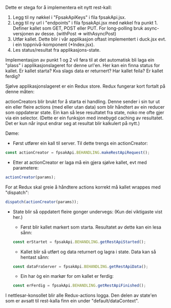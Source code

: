 Dette er stega for å implementera eit nytt rest-kall:

1. Legg til ny nøkkel i "FpsakApiKeys" i fila fpsakApi.jsx.
2. Legg til ny url i "endpoints" i fila fpsakApi.jsx med nøkkel fra punkt 1. Definer kallet som GET, POST eller 
PUT. For long-polling bruk async-versjonen av desse. (withPost => withAsyncPost)
3. Utfør kallet. Dette blir i vår applikasjon oftast implementert i duck.jsx evt. i ein toppnivå-komponent 
(*Index.jsx).
4. Les status/resultat fra applikasjons-state.


Implementasjon av punkt 1 og 2 vil føra til at det automatisk bli laga ein "plass" i applikasjonslageret for denne 
url'en. Her kan ein finna status for kallet. Er kallet starta? Kva slags data er returnert? Har kallet feila? Er kallet ferdig?

 
Sjølve applikasjonslageret er ein Redux store. Redux fungerar kort fortalt på denne måten:

actionCreators blir brukt for å starta ei handling. Denne sender i sin tur ut ein eller fleire actions (med eller utan 
data) som blir håndtert av ein reducer som oppdaterar state. Ein kan så lese resultatet fra state, noko me ofte gjer via 
ein selector. (Dette er ein funksjon med innebygd caching av resultatet. Det er kun når input endrar seg at resultat 
blir kalkulert på nytt.)

 
Døme:
* Først utfører ein kall til server. Til dette trengs ein actionCreator:
```javascript
const actionCreator = fpsakApi.BEHANDLING.makeRestApiRequest();
```
* Etter at actionCreator er laga må ein gjera sjølve kallet, evt med parametere:
```javascript
actionCreator(params);
```
For at Redux skal greie å håndtere actions korrekt må kallet wrappes med "dispatch":
```javascript
dispatch(actionCreator(params));
```
* State blir så oppdatert fleire gonger undervegs: (Kun dei viktigaste vist her.)

    - Først blir kallet markert som starta. Resultatet av dette kan ein lesa sånn:
    ```javascript
    const erStartet = fpsakApi.BEHANDLING.getRestApiStarted();
    ```
    - Kallet blir så utført og data returnert og lagra i state. Data kan så hentast sånn:
    ```javascript
    const dataFraServer = fpsakApi.BEHANDLING.getRestApiData();
    ```
    - Ein har òg ein markør for om kallet er ferdig:
    ```javascript
    const erFerdig = fpsakApi.BEHANDLING.getRestApiFinished();
    ```

I nettlesar-konsollet blir alle Redux-actions logga. Den delen av state'en som er avsatt til rest-kalla finn ein under 
"default/dataContext".
